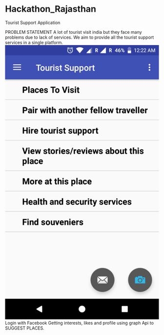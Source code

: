 # Hackathon_Rajasthan
Tourist Support Application

PROBLEM STATEMENT
A lot of tourist visit india but they face many problems due to lack of services.
We aim to provide all the tourist support services in a single platform.
![Alt text](/img/Screenshot_FourPointZero_20180321-002228.png?raw=true "Main Screen")
Login with Facebook
Getting interests, likes and profile using graph Api to SUGGEST PLACES.


